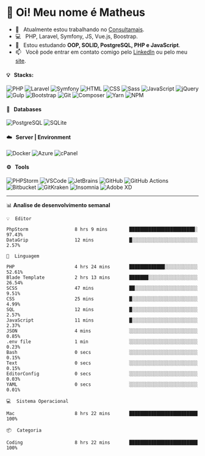 # 👋 Oi! Meu nome é Matheus

- 🔭 &nbsp; Atualmente estou trabalhando no [Consultamais](https://consultamais.com.br/).
- 💻 &nbsp; PHP, Laravel, Symfony, JS, Vue.js, Boostrap.
- 🌱 &nbsp; Estou estudando **OOP, SOLID, PostgreSQL, PHP e JavaScript**.
- 📫 &nbsp; Você pode entrar em contato comigo pelo [LinkedIn](https://www.linkedin.com/in/matheuscamargoxavier/) ou pelo meu [site](https://matheuscamargo.co).

#### 💡 &nbsp; Stacks:
![PHP](https://img.shields.io/badge/-PHP-777BB4?&logo=php&logoColor=FFFFFF)
![Laravel](https://img.shields.io/badge/-Laravel-FF2D20?&logo=laravel&logoColor=FFFFFF)
![Symfony](https://img.shields.io/badge/-Symfony-000000?&logo=symfony&logoColor=FFFFFF)
![HTML](https://img.shields.io/badge/-HTML-E34F26?&logo=html5&logoColor=FFFFFF)
![CSS](https://img.shields.io/badge/-CSS-1572B6?&logo=css3&logoColor=FFFFFF)
![Sass](https://img.shields.io/badge/-Sass-CC6699?&logo=sass&logoColor=FFFFFF)
![JavaScript](https://img.shields.io/badge/-JavaScript-F7DF1E?&logo=javascript&logoColor=FFFFFF)
![jQuery](https://img.shields.io/badge/-jQuery-0769AD?&logo=jquery&logoColor=FFFFFF)
![Gulp](https://img.shields.io/badge/-Gulp-CF4647?&logo=gulp&logoColor=FFFFFF)
![Bootstrap](https://img.shields.io/badge/-Bootstrap-7952B3?&logo=bootstrap&logoColor=FFFFFF)
![Git](https://img.shields.io/badge/-Git-F05032?&logo=git&logoColor=FFFFFF)
![Composer](https://img.shields.io/badge/-Composer-885630?&logo=composer&logoColor=FFFFFF)
![Yarn](https://img.shields.io/badge/-Yarn-2C8EBB?&logo=yarn&logoColor=FFFFFF)
![NPM](https://img.shields.io/badge/-npm-CB3837?&logo=npm&logoColor=FFFFFF)

#### 💾 &nbsp; Databases
![PostgreSQL](https://img.shields.io/badge/-PostgreSQL-336791?&logo=PostgreSQL&logoColor=FFFFFF)
![SQLite](https://img.shields.io/badge/-SQLite-003B57?&logo=SQLite&logoColor=FFFFFF)

#### ☁️ &nbsp; Server | Environment
![Docker](https://img.shields.io/badge/-Docker-2496ED?&logo=docker&logoColor=FFFFFF)
![Azure](https://img.shields.io/badge/-Azure-0089D6?&logo=microsoft%20azure&logoColor=FFFFFF)
![cPanel](https://img.shields.io/badge/-cPanel-FF6C2C?&logo=cpanel&logoColor=FFFFFF)

#### ⚙️ &nbsp; Tools
![PHPStorm](https://img.shields.io/badge/-PHPStorm-000000?&logo=PHPStorm&logoColor=FFFFFF)
![VSCode](https://img.shields.io/badge/-VSCode-007ACC?&logo=Visual%20Studio%20Code&logoColor=FFFFFF) 
![JetBrains](https://img.shields.io/badge/-JetBrains-000000?&logo=jetbrains&logoColor=FFFFFF) 
![GitHub](https://img.shields.io/badge/-GitHub-181717?&logo=github&logoColor=FFFFFF) 
![GitHub Actions](https://img.shields.io/badge/-GitHub%20Actions-181717?&logo=GitHub%20Actions&logoColor=FFFFFF) 
![Bitbucket](https://img.shields.io/badge/-Bitbucket-0052CC?&logo=bitbucket&logoColor=FFFFFF)
![GitKraken](https://img.shields.io/badge/-GitKraken-179287?&logo=GitKraken&logoColor=FFFFFF)
![Insomnia](https://img.shields.io/badge/-Insomnia-5849BE?&logo=Insomnia&logoColor=FFFFFF)
![Adobe XD](https://img.shields.io/badge/-Adobe%20XD-FF61F6?&logo=adobe%20xd&logoColor=FFFFFF) 
_______

📊  **Analise de desenvolvimento semanal**
```text
💡  Editor

PhpStorm                 8 hrs 9 mins        ████████████████████████░     97.43%
DataGrip                 12 mins             █░░░░░░░░░░░░░░░░░░░░░░░░      2.57%
```
```text
💬  Linguagem

PHP                      4 hrs 24 mins       █████████████░░░░░░░░░░░░     52.61%
Blade Template           2 hrs 13 mins       ███████░░░░░░░░░░░░░░░░░░     26.54%
SCSS                     47 mins             ██░░░░░░░░░░░░░░░░░░░░░░░      9.51%
CSS                      25 mins             █░░░░░░░░░░░░░░░░░░░░░░░░      4.99%
SQL                      12 mins             █░░░░░░░░░░░░░░░░░░░░░░░░      2.57%
JavaScript               11 mins             █░░░░░░░░░░░░░░░░░░░░░░░░      2.37%
JSON                     4 mins              ░░░░░░░░░░░░░░░░░░░░░░░░░      0.85%
.env file                1 min               ░░░░░░░░░░░░░░░░░░░░░░░░░      0.23%
Bash                     0 secs              ░░░░░░░░░░░░░░░░░░░░░░░░░      0.15%
Text                     0 secs              ░░░░░░░░░░░░░░░░░░░░░░░░░      0.15%
EditorConfig             0 secs              ░░░░░░░░░░░░░░░░░░░░░░░░░      0.03%
YAML                     0 secs              ░░░░░░░░░░░░░░░░░░░░░░░░░      0.01%
```
```text
💻  Sistema Operacional

Mac                      8 hrs 22 mins       █████████████████████████       100%
```
```text
📦  Categoria

Coding                   8 hrs 22 mins       █████████████████████████       100%
```
